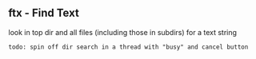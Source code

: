 ## ftx - Find Text

look in top dir and all files (including those in subdirs) for a text string

```
todo: spin off dir search in a thread with "busy" and cancel button
